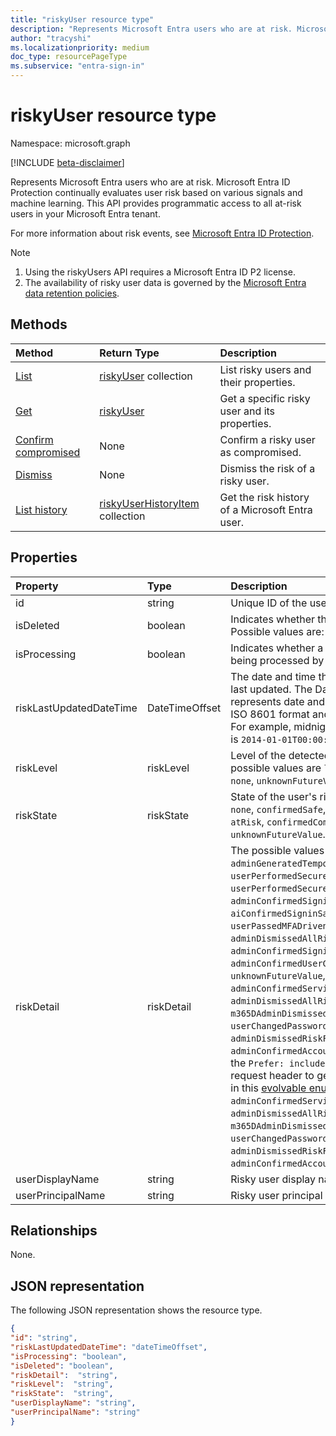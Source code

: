 ```yaml
---
title: "riskyUser resource type"
description: "Represents Microsoft Entra users who are at risk. Microsoft Entra ID Protection continually evaluates user risk based on various signals and machine learning. This API provides programmatic access to all at-risk users in your Azure AD."
author: "tracyshi"
ms.localizationpriority: medium
doc_type: resourcePageType
ms.subservice: "entra-sign-in"
---
```


# riskyUser resource type

Namespace: microsoft.graph

[!INCLUDE [beta-disclaimer](../../includes/beta-disclaimer.md)]

Represents Microsoft Entra users who are at risk. Microsoft Entra ID Protection continually evaluates user risk based on various signals and machine learning. This API provides programmatic access to all at-risk users in your Microsoft Entra tenant.

For more information about risk events, see [Microsoft Entra ID Protection](/azure/active-directory/identity-protection/overview-identity-protection).

>[!NOTE]
> 1. Using the riskyUsers API requires a Microsoft Entra ID P2 license.
> 2. The availability of risky user data is governed by the [Microsoft Entra data retention policies](/azure/active-directory/reports-monitoring/reference-reports-data-retention#how-long-does-azure-ad-store-the-data).

## Methods

| Method   | Return Type|Description|
|:---------------|:--------|:----------|
|[List](../api/riskyusers-list.md) | [riskyUser](riskyuser.md) collection|List risky users and their properties.|
|[Get](../api/riskyusers-get.md) | [riskyUser](riskyuser.md)|Get a specific risky user and its properties.|
|[Confirm compromised](../api/riskyusers-confirmcompromised.md)|None |Confirm a risky user as compromised.|
|[Dismiss](../api/riskyusers-dismiss.md)|None | Dismiss the risk of a risky user.|
|[List history](../api/riskyuser-list-history.md) | [riskyUserHistoryItem](riskyuserhistoryitem.md) collection|Get the risk history of a Microsoft Entra user.|

## Properties

| Property   | Type|Description|
|:---------------|:--------|:----------|
|id|string|Unique ID of the user at risk.|
|isDeleted|boolean|Indicates whether the user is deleted. Possible values are: `true`, `false`.|
|isProcessing|boolean|Indicates whether a user's risky state is being processed by the backend.|
|riskLastUpdatedDateTime|DateTimeOffset|The date and time that the risky user was last updated.  The DateTimeOffset type represents date and time information using ISO 8601 format and is always in UTC time. For example, midnight UTC on Jan 1, 2014 is `2014-01-01T00:00:00Z`.|
|riskLevel|riskLevel| Level of the detected risky user. The possible values are `low`, `medium`, `high`, `hidden`, `none`, `unknownFutureValue`.  |
|riskState|riskState| State of the user's risk. Possible values are: `none`, `confirmedSafe`, `remediated`, `dismissed`, `atRisk`, `confirmedCompromised`, `unknownFutureValue`.  |
|riskDetail|riskDetail| The possible values are `none`, `adminGeneratedTemporaryPassword`, `userPerformedSecuredPasswordChange`, `userPerformedSecuredPasswordReset`, `adminConfirmedSigninSafe`, `aiConfirmedSigninSafe`, `userPassedMFADrivenByRiskBasedPolicy`, `adminDismissedAllRiskForUser`, `adminConfirmedSigninCompromised`, `hidden`, `adminConfirmedUserCompromised`, `unknownFutureValue`, `adminConfirmedServicePrincipalCompromised`, `adminDismissedAllRiskForServicePrincipal`, `m365DAdminDismissedDetection`, `userChangedPasswordOnPremises`, `adminDismissedRiskForSignIn`, `adminConfirmedAccountSafe`.  You must use the `Prefer: include-unknown-enum-members` request header to get the following value(s) in this [evolvable enum](/graph/best-practices-concept#handling-future-members-in-evolvable-enumerations): `adminConfirmedServicePrincipalCompromised`, `adminDismissedAllRiskForServicePrincipal`, `m365DAdminDismissedDetection`, `userChangedPasswordOnPremises`, `adminDismissedRiskForSignIn`, `adminConfirmedAccountSafe`.|
|userDisplayName|string|Risky user display name.|
|userPrincipalName|string|Risky user principal name.|

## Relationships

None.

## JSON representation

The following JSON representation shows the resource type.

<!-- {
  "blockType": "resource",
  "optionalProperties": [
    
  ],
  "keyProperty": "id",
  "@odata.type": "microsoft.graph.riskyUser"
}-->

```json
{
"id": "string",
"riskLastUpdatedDateTime": "dateTimeOffset",
"isProcessing": "boolean",
"isDeleted": "boolean",
"riskDetail":  "string",
"riskLevel":  "string",
"riskState":  "string",
"userDisplayName": "string",
"userPrincipalName": "string"
}

```

<!-- uuid: 8fcb5dbc-d5aa-4681-8e31-b001d5168d79
2015-10-25 14:57:30 UTC -->
<!-- {
  "type": "#page.annotation",
  "description": "riskyusers resource",
  "keywords": "",
  "section": "documentation",
  "tocPath": ""
}-->

